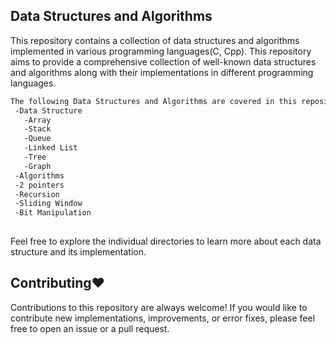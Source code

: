 ## **Data Structures and Algorithms**

This repository contains a collection of data structures and algorithms implemented in various programming languages(C, Cpp).  This repository aims to provide a comprehensive collection of well-known data structures and algorithms along with their implementations in different programming languages.

```sh
The following Data Structures and Algorithms are covered in this repository:
 -Data Structure
   -Array
   -Stack
   -Queue
   -Linked List
   -Tree
   -Graph
 -Algorithms
 -2 pointers
 -Recursion
 -Sliding Window
 -Bit Manipulation
 
 ```

Feel free to explore the individual directories to learn more about each data structure and its implementation.

## Contributing❤️

Contributions to this repository are always welcome! If you would like to contribute new implementations, improvements, or error fixes, please feel free to open an issue or a pull request.
